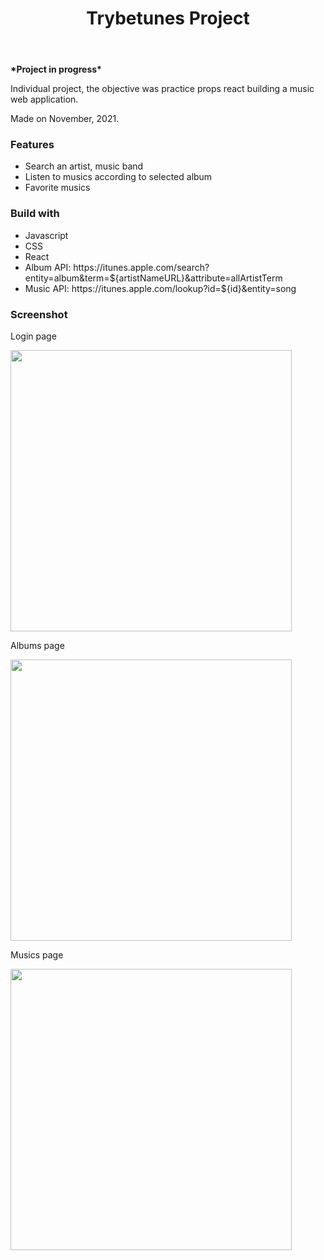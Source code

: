 <!DOCTYPE html>
<html lang="en">
<head>
  <meta charset="UTF-8">
  <meta http-equiv="X-UA-Compatible" content="IE=edge">
  <meta name="viewport" content="width=device-width, initial-scale=1.0">
  <link rel="stylesheet" href="style.css">
</head>
<body>
  <header>
    <h1 id="title">Trybetunes Project</h1>
  </header>
  <main>
    <p><strong>*Project in progress*</strong></p>
    <p>Individual project, the objective was practice props react building a music web application.</p>
    <p>Made on November, 2021.</p>
    <h3>Features</h3>
    <ul>
      <li>Search an artist, music band</li>
      <li>Listen to musics according to selected album</li>
      <li>Favorite musics</li>
    </ul>
    <h3>Build with</h3>
    <ul>
      <li>Javascript</li>
      <li>CSS</li>
      <li>React</li>
      <li>Album API: https://itunes.apple.com/search?entity=album&term=${artistNameURL}&attribute=allArtistTerm</li>
      <li>Music API: https://itunes.apple.com/lookup?id=${id}&entity=song </li>
    </ul>
    <h3>Screenshot</h3>
    <span>
      <p>Login page</p>
      <img src="https://user-images.githubusercontent.com/71015610/153540778-7c915be5-8734-4fcf-954b-0c8b27a183aa.png" width="450px" />
      <p>Albums page</p>
      <img src="https://user-images.githubusercontent.com/71015610/153540783-aff9816e-c2ca-4ae9-8c87-4f88cb0ebc30.png" width="450px" />
      <p>Musics page</p>
      <img src="https://user-images.githubusercontent.com/71015610/153540776-5d9219f1-76dc-4c61-8345-3c024abc3f69.png" width="450px" />
    </span>
  </main>
</body>
</html>
